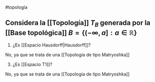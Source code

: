 #topología 

## Considera la [[Topología]] $T_B$ generada por la [[Base topológica]] $B = \{(-\infty, a]: a \in \mathbb{R}\}$

1. ¿Es [[Espacio Hausdorff|Hausdorff]]?

No, ya que se trata de una [[Topología de tipo Matryoshka]]

3. ¿Es [[Espacio T1]]?

No, ya que se trata de una [[Topología de tipo Matryoshka]]

